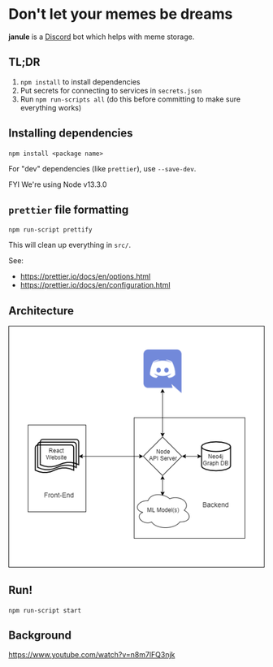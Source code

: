 # Don't let your memes be dreams

**janule** is a [Discord](https://discord.com/) bot which helps with meme storage.

## TL;DR

1. `npm install` to install dependencies
2. Put secrets for connecting to services in `secrets.json`
3. Run `npm run-scripts all` (do this before committing to make sure everything works)

## Installing dependencies

`npm install <package name>`

For "dev" dependencies (like `prettier`), use `--save-dev`.

FYI We're using Node v13.3.0

## `prettier` file formatting

`npm run-script prettify`

This will clean up everything in `src/`.

See:
 * https://prettier.io/docs/en/options.html
 * https://prettier.io/docs/en/configuration.html

## Architecture

![Image of the architecture](images/architecture/architecture.png)

## Run!

`npm run-script start`

## Background

https://www.youtube.com/watch?v=n8m7lFQ3njk
